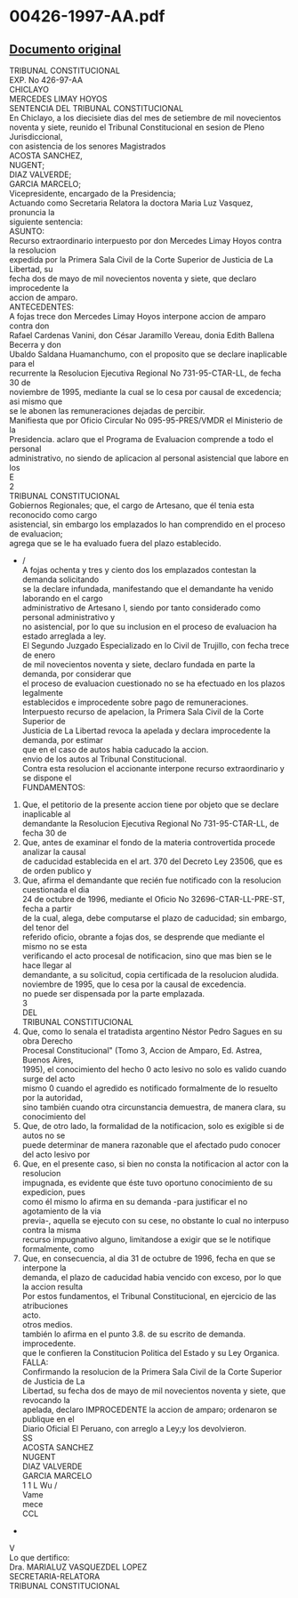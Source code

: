 
00426-1997-AA.pdf
=================
  
[Documento original](https://tc.gob.pe/jurisprudencia/1997/00426-1997-AA.pdf)  
---  
TRIBUNAL CONSTITUCIONAL  
EXP. No 426-97-AA  
CHICLAYO  
MERCEDES LIMAY HOYOS  
SENTENCIA DEL TRIBUNAL CONSTITUCIONAL  
En Chiclayo, a los diecisiete dias del mes de setiembre de mil novecientos  
noventa y siete, reunido el Tribunal Constitucional en sesion de Pleno Jurisdiccional,  
con asistencia de los senores Magistrados  
ACOSTA SANCHEZ,  
NUGENT;  
DIAZ VALVERDE;  
GARCIA MARCELO;  
Vicepresidente, encargado de la Presidencia;  
Actuando como Secretaria Relatora la doctora Maria Luz Vasquez, pronuncia la  
siguiente sentencia:  
ASUNTO:  
Recurso extraordinario interpuesto por don Mercedes Limay Hoyos contra la resolucion  
expedida por la Primera Sala Civil de la Corte Superior de Justicia de La Libertad, su  
fecha dos de mayo de mil novecientos noventa y siete, que declaro improcedente la  
accion de amparo.  
ANTECEDENTES:  
A fojas trece don Mercedes Limay Hoyos interpone accion de amparo contra don  
Rafael Cardenas Vanini, don César Jaramillo Vereau, donia Edith Ballena Becerra y don  
Ubaldo Saldana Huamanchumo, con el proposito que se declare inaplicable para el  
recurrente la Resolucion Ejecutiva Regional No 731-95-CTAR-LL, de fecha 30 de  
noviembre de 1995, mediante la cual se lo cesa por causal de excedencia; asi mismo que  
se le abonen las remuneraciones dejadas de percibir.  
Manifiesta que por Oficio Circular No 095-95-PRES/VMDR el Ministerio de la  
Presidencia. aclaro que el Programa de Evaluacion comprende a todo el personal  
administrativo, no siendo de aplicacion al personal asistencial que labore en los  
E  
2  
TRIBUNAL CONSTITUCIONAL  
Gobiernos Regionales; que, el cargo de Artesano, que él tenia esta reconocido como cargo  
asistencial, sin embargo los emplazados lo han comprendido en el proceso de evaluacion;  
agrega que se le ha evaluado fuera del plazo establecido.  
- /  
A fojas ochenta y tres y ciento dos los emplazados contestan la demanda solicitando  
se la declare infundada, manifestando que el demandante ha venido laborando en el cargo  
administrativo de Artesano I, siendo por tanto considerado como personal administrativo y  
no asistencial, por lo que su inclusion en el proceso de evaluacion ha estado arreglada a ley.  
El Segundo Juzgado Especializado en lo Civil de Trujillo, con fecha trece de enero  
de mil novecientos noventa y siete, declaro fundada en parte la demanda, por considerar que  
el proceso de evaluacion cuestionado no se ha efectuado en los plazos legalmente  
establecidos e improcedente sobre pago de remuneraciones.  
Interpuesto recurso de apelacion, la Primera Sala Civil de la Corte Superior de  
Justicia de La Libertad revoca la apelada y declara improcedente la demanda, por estimar  
que en el caso de autos habia caducado la accion.  
envio de los autos al Tribunal Constitucional.  
Contra esta resolucion el accionante interpone recurso extraordinario y se dispone el  
FUNDAMENTOS:  
1. Que, el petitorio de la presente accion tiene por objeto que se declare inaplicable al  
demandante la Resolucion Ejecutiva Regional No 731-95-CTAR-LL, de fecha 30 de  
2. Que, antes de examinar el fondo de la materia controvertida procede analizar la causal  
de caducidad establecida en el art. 370 del Decreto Ley 23506, que es de orden publico y  
3. Que, afirma el demandante que recién fue notificado con la resolucion cuestionada el dia  
24 de octubre de 1996, mediante el Oficio No 32696-CTAR-LL-PRE-ST, fecha a partir  
de la cual, alega, debe computarse el plazo de caducidad; sin embargo, del tenor del  
referido oficio, obrante a fojas dos, se desprende que mediante el mismo no se esta  
verificando el acto procesal de notificacion, sino que mas bien se le hace llegar al  
demandante, a su solicitud, copia certificada de la resolucion aludida.  
noviembre de 1995, que lo cesa por la causal de excedencia.  
no puede ser dispensada por la parte emplazada.  
3  
DEL  
TRIBUNAL CONSTITUCIONAL  
4. Que, como lo senala el tratadista argentino Néstor Pedro Sagues en su obra Derecho  
Procesal Constitucional" (Tomo 3, Accion de Amparo, Ed. Astrea, Buenos Aires,  
1995), el conocimiento del hecho 0 acto lesivo no solo es valido cuando surge del acto  
mismo 0 cuando el agredido es notificado formalmente de lo resuelto por la autoridad,  
sino también cuando otra circunstancia demuestra, de manera clara, su conocimiento del  
5. Que, de otro lado, la formalidad de la notificacion, solo es exigible si de autos no se  
puede determinar de manera razonable que el afectado pudo conocer del acto lesivo por  
6. Que, en el presente caso, si bien no consta la notificacion al actor con la resolucion  
impugnada, es evidente que éste tuvo oportuno conocimiento de su expedicion, pues  
como él mismo lo afirma en su demanda -para justificar el no agotamiento de la via  
previa-, aquella se ejecuto con su cese, no obstante lo cual no interpuso contra la misma  
recurso impugnativo alguno, limitandose a exigir que se le notifique formalmente, como  
7. Que, en consecuencia, al dia 31 de octubre de 1996, fecha en que se interpone la  
demanda, el plazo de caducidad habia vencido con exceso, por lo que la accion resulta  
Por estos fundamentos, el Tribunal Constitucional, en ejercicio de las atribuciones  
acto.  
otros medios.  
también lo afirma en el punto 3.8. de su escrito de demanda.  
improcedente.  
que le confieren la Constitucion Politica del Estado y su Ley Organica.  
FALLA:  
Confirmando la resolucion de la Primera Sala Civil de la Corte Superior de Justicia de La  
Libertad, su fecha dos de mayo de mil novecientos noventa y siete, que revocando la  
apelada, declaro IMPROCEDENTE la accion de amparo; ordenaron se publique en el  
Diario Oficial El Peruano, con arreglo a Ley;y los devolvieron.  
SS  
ACOSTA SANCHEZ  
NUGENT  
DIAZ VALVERDE  
GARCIA MARCELO  
1 1 L Wu /  
Vame  
mece  
CCL  
-  
V  
Lo que dertifico:  
Dra. MARIALUZ VASQUEZDEL LOPEZ  
SECRETARIA-RELATORA  
TRIBUNAL CONSTITUCIONAL